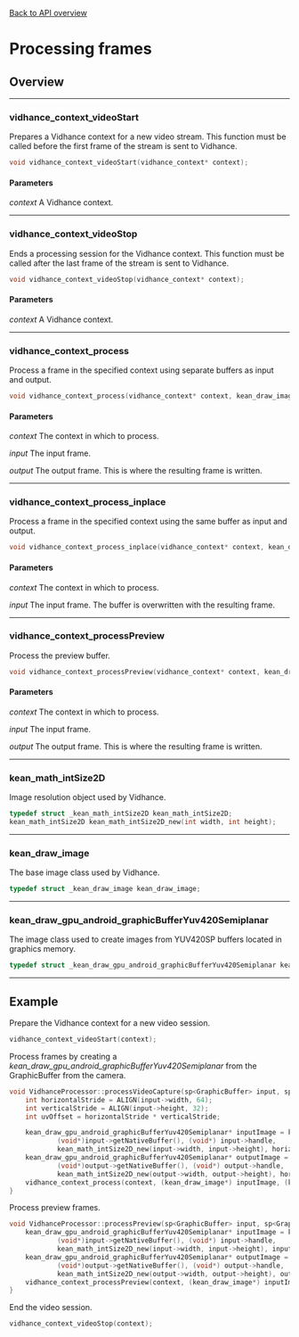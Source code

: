[Back to API overview](./android/apireference/index.html)
# Processing frames
## Overview
---
### vidhance_context_videoStart
Prepares a Vidhance context for a new video stream. This function must be called before the first frame of the stream is sent to Vidhance.
``` c
void vidhance_context_videoStart(vidhance_context* context);
```
#### Parameters
*context* A Vidhance context.

---
### vidhance_context_videoStop
Ends a processing session for the Vidhance context. This function must be called after the last frame of the stream is sent to Vidhance.
``` c
void vidhance_context_videoStop(vidhance_context* context);
```
#### Parameters
*context* A Vidhance context.

---
### vidhance_context_process
Process a frame in the specified context using separate buffers as input and output.
``` c
void vidhance_context_process(vidhance_context* context, kean_draw_image* input, kean_draw_image* output);
```
#### Parameters
*context* The context in which to process.

*input* The input frame.

*output* The output frame. This is where the resulting frame is written.

---
### vidhance_context_process_inplace
Process a frame in the specified context using the same buffer as input and output.
``` c
void vidhance_context_process_inplace(vidhance_context* context, kean_draw_image* input);
```
#### Parameters
*context* The context in which to process.

*input* The input frame. The buffer is overwritten with the resulting frame.

---
### vidhance_context_processPreview
Process the preview buffer.
``` c
void vidhance_context_processPreview(vidhance_context* context, kean_draw_image* input, kean_draw_image* output);
```
#### Parameters
*context* The context in which to process.

*input* The input frame.

*output* The output frame. This is where the resulting frame is written.

---
### kean_math_intSize2D
Image resolution object used by Vidhance.
``` c
typedef struct _kean_math_intSize2D kean_math_intSize2D;
kean_math_intSize2D kean_math_intSize2D_new(int width, int height);
```

---
### kean_draw_image
The base image class used by Vidhance.
``` c
typedef struct _kean_draw_image kean_draw_image;
```

---
### kean_draw_gpu_android_graphicBufferYuv420Semiplanar
The image class used to create images from YUV420SP buffers located in graphics memory.
``` c
typedef struct _kean_draw_gpu_android_graphicBufferYuv420Semiplanar kean_draw_gpu_android_graphicBufferYuv420Semiplanar;
```

---
## Example
Prepare the Vidhance context for a new video session.
``` c
vidhance_context_videoStart(context);
```

Process frames by creating a *kean_draw_gpu_android_graphicBufferYuv420Semiplanar* from the GraphicBuffer from the camera.
``` c
void VidhanceProcessor::processVideoCapture(sp<GraphicBuffer> input, sp<GraphicBuffer> output) {
	int horizontalStride = ALIGN(input->width, 64);
	int verticalStride = ALIGN(input->height, 32);
	int uvOffset = horizontalStride * verticalStride;

	kean_draw_gpu_android_graphicBufferYuv420Semiplanar* inputImage = kean_draw_gpu_android_graphicBufferYuv420Semiplanar_new((void*)input.get(),
			(void*)input->getNativeBuffer(), (void*) input->handle,
			kean_math_intSize2D_new(input->width, input->height), horizontalStride, input->format, uvOffset);
	kean_draw_gpu_android_graphicBufferYuv420Semiplanar* outputImage = kean_draw_gpu_android_graphicBufferYuv420Semiplanar_new((void*)output.get(),
			(void*)output->getNativeBuffer(), (void*) output->handle,
			kean_math_intSize2D_new(output->width, output->height), horizontalStride, output->format, uvOffset);
	vidhance_context_process(context, (kean_draw_image*) inputImage, (kean_draw_image*) outputImage);
}
```

Process preview frames.
``` c
void VidhanceProcessor::processPreview(sp<GraphicBuffer> input, sp<GraphicBuffer> output) {
	kean_draw_gpu_android_graphicBufferYuv420Semiplanar* inputImage = kean_draw_gpu_android_graphicBufferYuv420Semiplanar_new((void*)input.get(),
			(void*)input->getNativeBuffer(), (void*) input->handle,
			kean_math_intSize2D_new(input->width, input->height), input->width, input->format, 0);
	kean_draw_gpu_android_graphicBufferYuv420Semiplanar* outputImage = kean_draw_gpu_android_graphicBufferYuv420Semiplanar_new((void*)output.get(),
			(void*)output->getNativeBuffer(), (void*) output->handle,
			kean_math_intSize2D_new(output->width, output->height), output->width, output->format, 0);
	vidhance_context_processPreview(context, (kean_draw_image*) inputImage, (kean_draw_image*) outputImage);
}
```

End the video session.
``` c
vidhance_context_videoStop(context);
```
